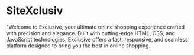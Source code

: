 # SiteXclusiv
"Welcome to Exclusive, your ultimate online shopping experience crafted with precision and elegance. Built with cutting-edge HTML, CSS, and JavaScript technologies, Exclusive offers a fast, responsive, and seamless platform designed to bring you the best in online shopping.
